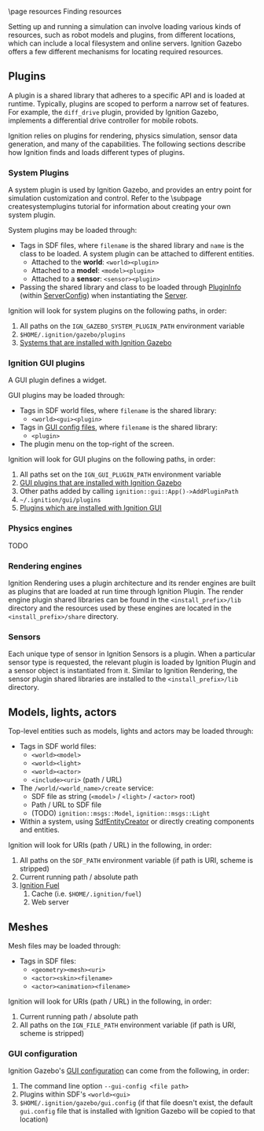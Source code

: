 \page resources Finding resources

Setting up and running a simulation can involve loading various kinds of
resources, such as robot models and plugins, from different locations, which
can include a local filesystem and online servers. Ignition Gazebo offers
a few different mechanisms for locating required resources.

## Plugins

A plugin is a shared library that adheres to a specific API and is loaded at
runtime. Typically, plugins are scoped to perform a narrow set of features.
For example, the `diff_drive` plugin, provided by Ignition Gazebo, implements
a differential drive controller for mobile robots.

Ignition relies on plugins for rendering, physics simulation, sensor data
generation, and many of the capabilities. The following sections describe
how Ignition finds and loads different types of plugins.

### System Plugins

A system plugin is used by Ignition Gazebo, and provides an entry point for
simulation customization and control. Refer to the \subpage createsystemplugins
tutorial for information about creating your own system plugin.

System plugins may be loaded through:

* Tags in SDF files, where `filename` is the shared library and
  `name` is the class to be loaded. A system plugin can be attached to
  different entities.
    * Attached to the **world**: `<world><plugin>`
    * Attached to a **model**: `<model><plugin>`
    * Attached to a **sensor**: `<sensor><plugin>`
* Passing the shared library and class to be loaded through
  [PluginInfo](https://ignitionrobotics.org/api/gazebo/3.0/classignition_1_1gazebo_1_1ServerConfig_1_1PluginInfo.html)
  (within [ServerConfig](https://ignitionrobotics.org/api/gazebo/3.0/classignition_1_1gazebo_1_1ServerConfig.html))
  when instantiating the
  [Server](https://ignitionrobotics.org/api/gazebo/3.0/classignition_1_1gazebo_1_1Server.html#a084ef7616f5af42061a7aeded5651ab0).

Ignition will look for system plugins on the following paths, in order:

1. All paths on the `IGN_GAZEBO_SYSTEM_PLUGIN_PATH` environment variable
2. `$HOME/.ignition/gazebo/plugins`
3. [Systems that are installed with Ignition Gazebo](https://bitbucket.org/ignitionrobotics/ign-gazebo/src/default/src/systems/)

### Ignition GUI plugins

A GUI plugin defines a widget.

GUI plugins may be loaded through:

* Tags in SDF world files, where `filename` is the shared library:
    * `<world><gui><plugin>`
* Tags in [GUI config files](https://ignitionrobotics.org/api/gui/3.0/config.html),
  where `filename` is the shared library:
    * `<plugin>`
* The plugin menu on the top-right of the screen.

Ignition will look for GUI plugins on the following paths, in order:

1. All paths set on the `IGN_GUI_PLUGIN_PATH` environment variable
2. [GUI plugins that are installed with Ignition Gazebo](https://bitbucket.org/ignitionrobotics/ign-gazebo/src/default/src/systems/)
3. Other paths added by calling `ignition::gui::App()->AddPluginPath`
4. `~/.ignition/gui/plugins`
5. [Plugins which are installed with Ignition GUI](https://ignitionrobotics.org/api/gui/3.0/namespaceignition_1_1gui_1_1plugins.html)

### Physics engines

TODO

### Rendering engines

Ignition Rendering uses a plugin architecture and its render engines are
built as plugins that are loaded at run time through Ignition Plugin. The
render engine plugin shared libraries can be found in the
`<install_prefix>/lib` directory and the resources used by these engines are
located in the `<install_prefix>/share` directory.

### Sensors

Each unique type of sensor in Ignition Sensors is a plugin. When a particular
sensor type is requested, the relevant plugin is loaded by Ignition Plugin and a
sensor object is instantiated from it. Similar to Ignition Rendering, the sensor
plugin shared libraries are installed to the `<install_prefix>/lib` directory.

## Models, lights, actors

Top-level entities such as models, lights and actors may be loaded through:

* Tags in SDF world files:
    * `<world><model>`
    * `<world><light>`
    * `<world><actor>`
    * `<include><uri>` (path / URL)
* The `/world/<world_name>/create` service:
    * SDF file as string (`<model>` / `<light>` / `<actor>` root)
    * Path / URL to SDF file
    * (TODO) `ignition::msgs::Model`, `ignition::msgs::Light`
* Within a system, using
  [SdfEntityCreator](https://ignitionrobotics.org/api/gazebo/3.0/classignition_1_1gazebo_1_1SdfEntityCreator.html)
  or directly creating components and entities.

Ignition will look for URIs (path / URL) in the following, in order:

1. All paths on the `SDF_PATH` environment variable (if path is URI,
   scheme is stripped)
2. Current running path / absolute path
3. [Ignition Fuel](https://app.ignitionrobotics.org/fuel/models)
    1. Cache (i.e. `$HOME/.ignition/fuel`)
    2. Web server

## Meshes

Mesh files may be loaded through:

* Tags in SDF files:
    * `<geometry><mesh><uri>`
    * `<actor><skin><filename>`
    * `<actor><animation><filename>`

Ignition will look for URIs (path / URL) in the following, in order:

1. Current running path / absolute path
2. All paths on the `IGN_FILE_PATH` environment variable (if path is URI,
   scheme is stripped)

### GUI configuration

Ignition Gazebo's
[GUI configuration](https://ignitionrobotics.org/api/gui/3.0/config.html)
can come from the following, in order:

1. The command line option `--gui-config <file path>`
2. Plugins within SDF's `<world><gui>`
3. `$HOME/.ignition/gazebo/gui.config` (if that file doesn't
exist, the default `gui.config` file that is installed with Ignition Gazebo
will be copied to that location)

